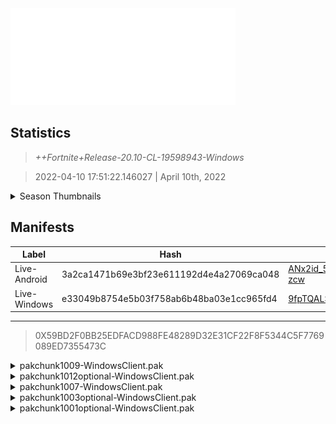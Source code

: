 <div style="pointer-events: none">
  <img style="pointer-events: none" src="https://raw.githubusercontent.com/Tectors/Archive/master/source/dependents/gen.20.10.svg" width="360" height="155">
<div>

## Statistics
> *++Fortnite+Release-20.10-CL-19598943-Windows*

> 2022-04-10 17:51:22.146027 | April 10th, 2022

<details>
  <summary>Season Thumbnails</summary>

  > Seasonal thumbnails are a season's normal ltms and their photos.

  | Name | ID |
  | - | - |
  | [Duos - No Build Battle Royale](https://raw.githubusercontent.com/Tectors/Archive/master/source/dependents/monthly-rotaton/playlist_nobuildbr_duo_20_10.png) | Playlist_NoBuildBR_Duo |
  | [Solo](https://raw.githubusercontent.com/Tectors/Archive/master/source/dependents/monthly-rotaton/playlist_defaultsolo_20_10.png) | Playlist_DefaultSolo |
  | [Trios - No Build Battle Royale](https://raw.githubusercontent.com/Tectors/Archive/master/source/dependents/monthly-rotaton/playlist_nobuildbr_trio_20_10.png) | Playlist_NoBuildBR_Trio |
  | [Solo - No Build Battle Royale](https://raw.githubusercontent.com/Tectors/Archive/master/source/dependents/monthly-rotaton/playlist_nobuildbr_solo_20_10.png) | Playlist_NoBuildBR_Solo |
</details>

## Manifests
| Label | Hash | Route |
| - | - | - |
| Live-Android | 3a2ca1471b69e3bf23e611192d4e4a27069ca048 | [ANx2id_5NufdcHhLuE-gmxW_UG-zcw](https://github.com/Tectors/Archive/blob/master/manifests/ANx2id_5NufdcHhLuE-gmxW_UG-zcw.manifest) |
| Live-Windows | e33049b8754e5b03f758ab6b48ba03e1cc965fd4 | [9fpTQALSrJBgGtbokkmsXKFGVbc7Dg](https://github.com/Tectors/Archive/blob/master/manifests/9fpTQALSrJBgGtbokkmsXKFGVbc7Dg.manifest) |

---

> 0X59BD2F0BB25EDFACD988FE48289D32E31CF22F8F5344C5F7769089ED7355473C

<details>
  <summary>pakchunk1009-WindowsClient.pak</summary>

  > FortniteGame/Content/Paks/pakchunk1009-WindowsClient.pak

  > 0xDD30863DE2C5DE69C7D23F0B13DA0BC188971CCBDEF7BAF0ED5C353907277334

  <img src="https://raw.githubusercontent.com/Tectors/Archive/master/source/dependents/referred/Pickaxe_ID_762_LurkFemale.svg" width="100"> <img src="https://raw.githubusercontent.com/Tectors/Archive/master/source/dependents/referred/CID_A_358_Athena_Commando_F_Lurk.svg" width="100"> <img src="https://raw.githubusercontent.com/Tectors/Archive/master/source/dependents/referred/BID_959_LurkFemale.svg" width="100"> 
</details>

<details>
  <summary>pakchunk1012optional-WindowsClient.pak</summary>

  > FortniteGame/Content/Paks/pakchunk1012optional-WindowsClient.pak

  > 0x6F1003364F5D98F35E284B92BC9978E2D7A27FAB07BECDFAC81679E44F5F8704

  <img src="https://raw.githubusercontent.com/Tectors/Archive/master/source/dependents/referred/Pickaxe_ID_775_SnowfallFemale.svg" width="100"> <img src="https://raw.githubusercontent.com/Tectors/Archive/master/source/dependents/referred/LSID_420_SCRN_Snowfall.svg" width="100"> <img src="https://raw.githubusercontent.com/Tectors/Archive/master/source/dependents/referred/Glider_ID_363_SnowfallFemale.svg" width="100"> <img src="https://raw.githubusercontent.com/Tectors/Archive/master/source/dependents/referred/EID_Snowfall_H6LU9.svg" width="100"> <img src="https://raw.githubusercontent.com/Tectors/Archive/master/source/dependents/referred/CID_A_375_Athena_Commando_F_Snowfall_WXW2T.svg" width="100"> <img src="https://raw.githubusercontent.com/Tectors/Archive/master/source/dependents/referred/BID_977_SnowfallFemale_VRIU0.svg" width="100"> 
</details>

<details>
  <summary>pakchunk1007-WindowsClient.pak</summary>

  > FortniteGame/Content/Paks/pakchunk1007-WindowsClient.pak

  > 0xD4169708C17A74978E459762B4B6D644B14A565BD865EAD976F89F66EBCD4DF9

  <img src="https://raw.githubusercontent.com/Tectors/Archive/master/source/dependents/referred/SPID_378_TacticalBR_Reward5.svg" width="100"> <img src="https://raw.githubusercontent.com/Tectors/Archive/master/source/dependents/referred/SPID_377_TacticalBR_Reward4.svg" width="100"> <img src="https://raw.githubusercontent.com/Tectors/Archive/master/source/dependents/referred/SPID_376_TacticalBR_Reward3.svg" width="100"> <img src="https://raw.githubusercontent.com/Tectors/Archive/master/source/dependents/referred/SPID_375_TacticalBR_Reward2.svg" width="100"> <img src="https://raw.githubusercontent.com/Tectors/Archive/master/source/dependents/referred/LSID_424_NoPermit.svg" width="100"> <img src="https://raw.githubusercontent.com/Tectors/Archive/master/source/dependents/referred/Glider_ID_359_MilitaryFashionCamo.svg" width="100"> 
</details>

<details>
  <summary>pakchunk1003optional-WindowsClient.pak</summary>

  > FortniteGame/Content/Paks/pakchunk1003optional-WindowsClient.pak

  > 0x12AED5562C03D02A07004D18DA0ACE67F159E7118F8C2F20EFC129687D37F39C

  <img src="https://raw.githubusercontent.com/Tectors/Archive/master/source/dependents/referred/Wrap_459_MilitaryFashionCamo.svg" width="100"> <img src="https://raw.githubusercontent.com/Tectors/Archive/master/source/dependents/referred/LSID_422_TacticalBR_Reward1.svg" width="100"> 
</details>

<details>
  <summary>pakchunk1001optional-WindowsClient.pak</summary>

  > FortniteGame/Content/Paks/pakchunk1001optional-WindowsClient.pak

  > 0xF94FE758BB3498D42E7B4C9573DB5369117EDAAAEFCDD299CB1511F8CCD3BCC7

  <img src="https://raw.githubusercontent.com/Tectors/Archive/master/source/dependents/referred/Glider_ID_347_PeachMale.svg" width="100"> 
</details>

